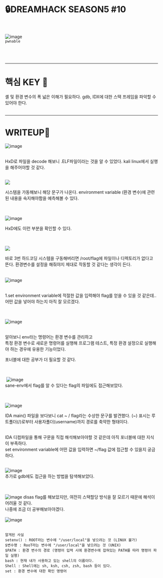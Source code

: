 🔒DREAMHACK SEASON5 #10
==================  
<br/><br/>
![image](https://github.com/banda59/CTF/assets/165415245/1e168bd0-a807-485a-a801-2cc20ce3d49d)
<br/>
`pwnable`
<br/><br/>
<br/><br/>

***

# 핵심 KEY 🔑
셸 및 환경 변수의 폭 넓은 이해가 필요하다.
gdb, IDX에 대한 스택 프레임을 파악할 수 있어야 한다.
<br/>
<br/>
***
# WRITEUP🔐

![image](https://github.com/banda59/CTF/assets/165415245/911bcf1e-ff3e-4a11-8e56-a96eb59e8588)

<br/>
HxD로 파일을 decode 해보니 .ELF파일이라는 것을 알 수 있었다.   
kali linux에서 실행을 해주어야할 것 같다.   
<br/>
<br/>

![](https://img1.daumcdn.net/thumb/R1280x0/?scode=mtistory2&fname=https%3A%2F%2Fblog.kakaocdn.net%2Fdn%2F3dwYI%2FbtsHB6ydfDC%2FPK7S56tHSKQ5ux0HZYKiRk%2Fimg.png)
<br/>
  
시스템을 가동해보니 해당 문구가 나온다.
environment variable (환경 변수)에 관련된 내용을 숙지해야함을 예측해볼 수 있다.  
<br/>
<br/>

![image](https://github.com/banda59/CTF/assets/165415245/f165e689-dd43-47cf-80b2-78855449ee48)

HxD에도 이런 부분을 확인할 수 있다.   
<br/>
<br/>


![](https://img1.daumcdn.net/thumb/R1280x0/?scode=mtistory2&fname=https%3A%2F%2Fblog.kakaocdn.net%2Fdn%2FdE7MFl%2FbtsHBOSepKX%2FgNgvbwtRi6FkyCF3pZuZ21%2Fimg.png)
  
바로 3번 하드코딩 시스템을 구동해버리면 /root/flag에 파일이나 디렉토리가 없다고 뜬다.
환경변수를 설정을 해줘야지 제대로 작동할 것 같다는 생각이 든다.  
<br/>
<br/>
![image](https://github.com/banda59/CTF/assets/165415245/e568a2c4-bb35-4a76-bc58-2406f9fd00fc)
<br/>
<br/>

1.set environment variable에 적절한 값을 입력해야 flag를 얻을 수 있을 것 같은데..   
어떤 값을 넣어야 하는지 아직 잘 모르겠다.  
<br/>
<br/>
  
![image](https://github.com/banda59/CTF/assets/165415245/e9fa571e-cdf2-43e3-800b-da2f6091695d)
<br/>
<br/>

알아보니 env라는 명령어는 환경 변수를 관리하고   
특정 환경 변수로 새로운 명령어를 실행해 프로그램 테스트, 특정 환경 설정으로 실행해야 하는 경우에 유용한 기능이었다.   

포너블에 대한 공부가 더 필요할 것 같다.  
<br/>
<br/>

 ![image](https://github.com/banda59/CTF/assets/165415245/8d334957-3496-4383-ac49-b44211a8fb50)
 <br/>
sane-env에서 flag를 알 수 있다는 flag의 파일에도 접근해보았다.  
 <br/>
 <br/>

 
![image](https://github.com/banda59/CTF/assets/165415245/5ea1831c-27cd-4030-84d2-5eba54ba035e)
 <br/>
 
IDA main() 파일을 보다보니 cat ~ / flag라는 수상한 문구를 발견했다.
(~) 표시는 루트폴더(/)로부터 사용자폴더(username)까지 경로를 축약한 형태이다.  
<br/>

IDA 디컴파일을 통해 구문을 직접 해석해보아야할 것 같은데 아직 포너블에 대한 지식이 부족하다.  
set environment variable에 어떤 값을 입력하면 ~/flag 값에 접근할 수 있을지 궁금하다.
<br/>
<br/>

![image](https://github.com/banda59/CTF/assets/165415245/df496338-e258-46b4-a4dd-a43e2913c4a7)
<br>
추가로 gdb에도 접근을 하는 방법을 탐색해보았다.   
<br>
<br>

![image](https://github.com/banda59/CTF/assets/165415245/749a0009-dcd5-4645-b1d8-5de917aff39f)
<dr>
disas flag를 해보았지만, 여전히 스택할당 방식을 잘 모르기 때문에 해석이 어려울 것 같다.   
나중에 조금 더 공부해보아야겠다.    
<dr>
<dr>
<dr>   
![image](https://github.com/banda59/CTF/assets/165415245/6b68dcf6-f5ad-4bdb-8b13-5993c172705d)
<dr>   
<dr>   
<dr>
  
```
알게된 사실
setenv() : ROOT라는 변수에 "/user/local"을 넣으려는 것 (LINUX 불가)
$변수명 : RooT라는 변수에 "/user/local"을 넣으려는 것 (UNIX)
$PATH : 환경 변수의 경로 (명령어 입력 시에 환경변수에 잡혀있는 PATH를 따라 명령어 파일 실행)
bash : 현재 내가 사용하고 있는 shell의 이름이다.
Shell : Shell에는 sh, ksh, csh, zsh, bash 등이 있다.
set : 환경 변수에 대한 확인 명령어
```

<br/>
<br/>
<br/>
<br/>
